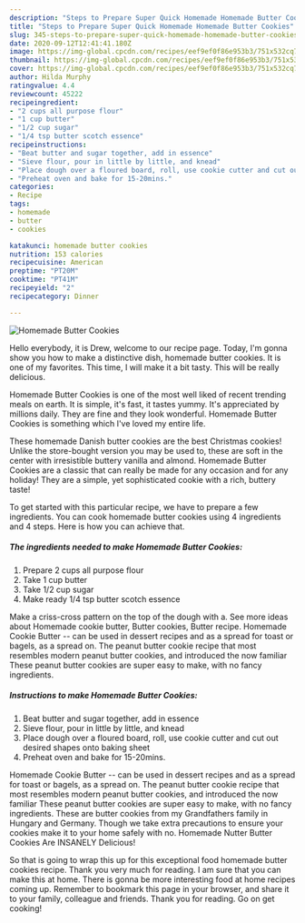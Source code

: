 ```yaml
---
description: "Steps to Prepare Super Quick Homemade Homemade Butter Cookies"
title: "Steps to Prepare Super Quick Homemade Homemade Butter Cookies"
slug: 345-steps-to-prepare-super-quick-homemade-homemade-butter-cookies
date: 2020-09-12T12:41:41.180Z
image: https://img-global.cpcdn.com/recipes/eef9ef0f86e953b3/751x532cq70/homemade-butter-cookies-recipe-main-photo.jpg
thumbnail: https://img-global.cpcdn.com/recipes/eef9ef0f86e953b3/751x532cq70/homemade-butter-cookies-recipe-main-photo.jpg
cover: https://img-global.cpcdn.com/recipes/eef9ef0f86e953b3/751x532cq70/homemade-butter-cookies-recipe-main-photo.jpg
author: Hilda Murphy
ratingvalue: 4.4
reviewcount: 45222
recipeingredient:
- "2 cups all purpose flour"
- "1 cup butter"
- "1/2 cup sugar"
- "1/4 tsp butter scotch essence"
recipeinstructions:
- "Beat butter and sugar together, add in essence"
- "Sieve flour, pour in little by little, and knead"
- "Place dough over a floured board, roll, use cookie cutter and cut out desired shapes onto baking sheet"
- "Preheat oven and bake for 15-20mins."
categories:
- Recipe
tags:
- homemade
- butter
- cookies

katakunci: homemade butter cookies 
nutrition: 153 calories
recipecuisine: American
preptime: "PT20M"
cooktime: "PT41M"
recipeyield: "2"
recipecategory: Dinner

---
```



![Homemade Butter Cookies](https://img-global.cpcdn.com/recipes/eef9ef0f86e953b3/751x532cq70/homemade-butter-cookies-recipe-main-photo.jpg)

Hello everybody, it is Drew, welcome to our recipe page. Today, I'm gonna show you how to make a distinctive dish, homemade butter cookies. It is one of my favorites. This time, I will make it a bit tasty. This will be really delicious.

Homemade Butter Cookies is one of the most well liked of recent trending meals on earth. It is simple, it's fast, it tastes yummy. It's appreciated by millions daily. They are fine and they look wonderful. Homemade Butter Cookies is something which I've loved my entire life.

These homemade Danish butter cookies are the best Christmas cookies! Unlike the store-bought version you may be used to, these are soft in the center with irresistible buttery vanilla and almond. Homemade Butter Cookies are a classic that can really be made for any occasion and for any holiday! They are a simple, yet sophisticated cookie with a rich, buttery taste!


To get started with this particular recipe, we have to prepare a few ingredients. You can cook homemade butter cookies using 4 ingredients and 4 steps. Here is how you can achieve that.

<!--inarticleads1-->

##### The ingredients needed to make Homemade Butter Cookies:

1. Prepare 2 cups all purpose flour
1. Take 1 cup butter
1. Take 1/2 cup sugar
1. Make ready 1/4 tsp butter scotch essence


Make a criss-cross pattern on the top of the dough with a. See more ideas about Homemade cookie butter, Butter cookies, Butter recipe. Homemade Cookie Butter -- can be used in dessert recipes and as a spread for toast or bagels, as a spread on. The peanut butter cookie recipe that most resembles modern peanut butter cookies, and introduced the now familiar These peanut butter cookies are super easy to make, with no fancy ingredients. 

<!--inarticleads2-->

##### Instructions to make Homemade Butter Cookies:

1. Beat butter and sugar together, add in essence
1. Sieve flour, pour in little by little, and knead
1. Place dough over a floured board, roll, use cookie cutter and cut out desired shapes onto baking sheet
1. Preheat oven and bake for 15-20mins.


Homemade Cookie Butter -- can be used in dessert recipes and as a spread for toast or bagels, as a spread on. The peanut butter cookie recipe that most resembles modern peanut butter cookies, and introduced the now familiar These peanut butter cookies are super easy to make, with no fancy ingredients. These are butter cookies from my Grandfathers family in Hungary and Germany. Though we take extra precautions to ensure your cookies make it to your home safely with no. Homemade Nutter Butter Cookies Are INSANELY Delicious! 

So that is going to wrap this up for this exceptional food homemade butter cookies recipe. Thank you very much for reading. I am sure that you can make this at home. There is gonna be more interesting food at home recipes coming up. Remember to bookmark this page in your browser, and share it to your family, colleague and friends. Thank you for reading. Go on get cooking!
